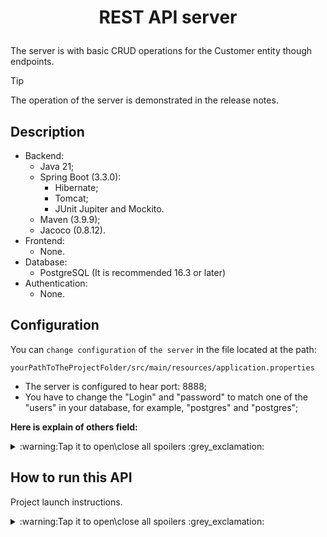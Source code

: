 <h1>
  <p align="center">
    REST API server
  </p>
</h1>

The server is with basic CRUD operations for the Customer entity though endpoints.

> [!TIP] 
>  The operation of the server is demonstrated in the release notes. 

##
## Description

- Backend:
  - Java 21;
  - Spring Boot (3.3.0):
    - Hibernate;
    - Tomcat;
    - JUnit Jupiter and Mockito.
  - Maven (3.9.9);
  - Jacoco (0.8.12).
- Frontend:
  - None.
- Database:
  - PostgreSQL (It is recommended 16.3 or later)
- Authentication:
  - None.

##
## Configuration

You can `change configuration` of `the server` in the file located at the path:
```
yourPathToTheProjectFolder/src/main/resources/application.properties
```
- The server is configured to hear port: 8888;
- You have to change the "Login" and "password" to match one of the "users" in your database, for example, "postgres" and "postgres";

**Here is explain of others field:**

<details>
<summary>:warning:Tap it to open\close all spoilers :grey_exclamation:</summary>

##

###

**About spring.jpa.`open-in-view` field:**

<details>
<summary>Tap it :grey_exclamation:</summary>
  
###

This parameter determines whether the JPA session will be open for viewing (Open Session in View) during an HTTP request. It controls access to lazy-loaded data after the transaction has ended. Possible values:

- true — the JPA session remains open after the transaction ends, allowing lazy loading of data within the HTTP request.

- false — the JPA session closes after the transaction ends, and lazy loading outside the transaction will throw a LazyInitializationException.

</details>

##

###

**About spring.jpa.`hibernate.ddl-auto` field:**

<details>
<summary>Tap it :grey_exclamation:</summary>
  
###

This parameter defines the strategy for automatically managing the Hibernate database schema (DDL — Data Definition Language). Possible values:

- none — no changes are applied to the database schema. Hibernate will not automatically create, update, or delete tables.

- update — Hibernate updates the schema while preserving existing data. It creates new tables and columns but does not delete or modify existing ones.

- create — Hibernate creates a new database schema at startup, deleting all existing tables.

- create-drop — Hibernate creates a new database schema at startup and deletes it after the application stops.

- validate — checks whether the existing database schema matches the entities in your code, but does not make any changes.

- create-only — creates the schema based on entities, but doesn’t drop it after the application stops (rarely used).
</details>

##

###

**About spring.jpa.`show-sql` field:**

<details>
<summary>Tap it :grey_exclamation:</summary>
  
###

This parameter controls whether SQL queries are displayed in the console. Possible values:

- true — displays the SQL queries generated by Hibernate in the logs.

- false — SQL queries will not be displayed in the logs.

</details>

##

###

**About spring.jpa.`properties.hibernate.format_sql` field:**

<details>
<summary>Tap it :grey_exclamation:</summary>
  
###

This parameter controls the formatting of SQL queries in the output. Possible values:

- true — SQL queries will be formatted, meaning they will be easy to read (split across multiple lines with indentation).

- false — SQL queries will be displayed as a single continuous line (unformatted).

</details>

</details>

##
## How to run this API

Project launch instructions.

<details>
<summary>:warning:Tap it to open\close all spoilers :grey_exclamation:</summary>

##

**I. Ensure that** `the following components are installed` on your device:

<details>
<summary>Tap it :grey_exclamation:</summary>
  
###

- `Java` 21 (previous versions can't be supported, check it yourself);

- `Maven` (version 3.9.9 or higher);

- `PostgreSQL` and `psql JDBC driver` (or another database and his JDBC driver, but another DBs can't be supported, check it yourself);

- `Git` (if you plan to clone the project from a repository).

</details>

##

**II. `Clone` the Project `or` `download`** its in ZIP file

<details>
<summary>Tap it :grey_exclamation:</summary>
  
###

> - `Use Git` to clone the project repository onto your device:
>
> ```
> git clone https://github.com/NeZLiPand/Task-sApp.git
> 
> ```

---

> - On main page of the project `use the button` **[<> Code]** to download, as on this screenshot:
> 
> ![image](https://github.com/user-attachments/assets/48067ebe-a8a5-46ff-822e-472d5fd5d6af)
> ![image](https://github.com/user-attachments/assets/72ea9414-83fb-45b9-8b53-1577a28a69f3)

---

> - `Or use another way`, which you prefer.

</details>

##

**III. Database Setup**

<details>
<summary>Tap it :grey_exclamation:</summary>
  
###

</details>

##

**IV. Configure Application Settings**

<details>
<summary>Tap it :grey_exclamation:</summary>
  
###

</details>

##

**V. Build the Project**

<details>
<summary>Tap it :grey_exclamation:</summary>
  
###

</details>

##

**VI. Run the Project**

<details>
<summary>Tap it :grey_exclamation:</summary>
  
###

</details>

##

**VII. Check Availability**

<details>
<summary>Tap it :grey_exclamation:</summary>
  
###

</details>

##

**VIII. Notes**

<details>
<summary>Tap it :grey_exclamation:</summary>
  
###

</details>

</details>





